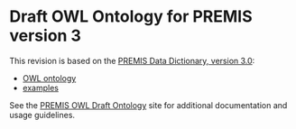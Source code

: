 # Draft OWL Ontology for PREMIS version 3

This revision is based on the [PREMIS Data Dictionary, version 3.0](http://www.loc.gov/standards/premis/v3/index.html):

* [OWL ontology](premis3.owl)
* [examples](examples/)

See the [PREMIS OWL Draft Ontology](http://www.loc.gov/standards/premis/ontology/owl-version3.html) site for
additional documentation and usage guidelines.
